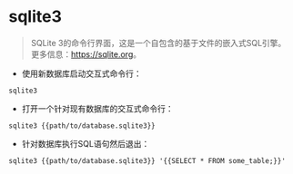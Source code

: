 # sqlite3

> SQLite 3的命令行界面，这是一个自包含的基于文件的嵌入式SQL引擎。
> 更多信息：<https://sqlite.org>。

- 使用新数据库启动交互式命令行：

`sqlite3`

- 打开一个针对现有数据库的交互式命令行：

`sqlite3 {{path/to/database.sqlite3}}`

- 针对数据库执行SQL语句然后退出：

`sqlite3 {{path/to/database.sqlite3}} '{{SELECT * FROM some_table;}}'`